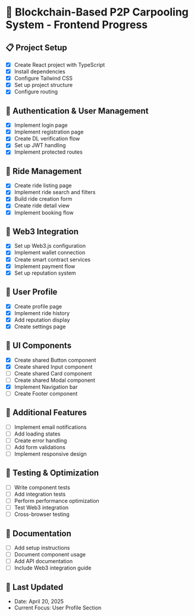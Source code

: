 # 🚀 Blockchain-Based P2P Carpooling System - Frontend Progress

## 📋 Project Setup
- [x] Create React project with TypeScript
- [x] Install dependencies
- [x] Configure Tailwind CSS
- [x] Set up project structure
- [x] Configure routing

## 🔐 Authentication & User Management
- [x] Implement login page
- [x] Implement registration page
- [x] Create DL verification flow
- [x] Set up JWT handling
- [x] Implement protected routes

## 🚗 Ride Management
- [x] Create ride listing page
- [x] Implement ride search and filters
- [x] Build ride creation form
- [x] Create ride detail view
- [x] Implement booking flow

## 💼 Web3 Integration
- [x] Set up Web3.js configuration
- [x] Implement wallet connection
- [x] Create smart contract services
- [x] Implement payment flow
- [x] Set up reputation system

## 👤 User Profile
- [x] Create profile page
- [x] Implement ride history
- [x] Add reputation display
- [x] Create settings page

## 🎨 UI Components
- [x] Create shared Button component
- [x] Create shared Input component
- [ ] Create shared Card component
- [ ] Create shared Modal component
- [x] Implement Navigation bar
- [ ] Create Footer component

## 🔧 Additional Features
- [ ] Implement email notifications
- [ ] Add loading states
- [ ] Create error handling
- [ ] Add form validations
- [ ] Implement responsive design

## 🎯 Testing & Optimization
- [ ] Write component tests
- [ ] Add integration tests
- [ ] Perform performance optimization
- [ ] Test Web3 integration
- [ ] Cross-browser testing

## 📝 Documentation
- [ ] Add setup instructions
- [ ] Document component usage
- [ ] Add API documentation
- [ ] Include Web3 integration guide

## 📅 Last Updated
- Date: April 20, 2025
- Current Focus: User Profile Section

